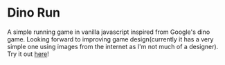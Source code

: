 # Dino Run

A simple running game in vanilla javascript inspired from Google's dino game. Looking forward to improving game design(currently it has a very simple one using images from the internet as I'm not much of a designer). Try it out [here](https://dinorun.herokuapp.com)!
